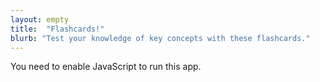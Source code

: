 ```yaml
---
layout: empty
title:  "Flashcards!"
blurb: "Test your knowledge of key concepts with these flashcards."
---
```



<link rel="apple-touch-icon" href="./logo192.png" />
<link rel="manifest" href="./manifest.json" />
<script defer="defer" src="./static/js/main.9f45f52c.js"></script>
<link href="./static/css/main.86d29117.css" rel="stylesheet">
<noscript>You need to enable JavaScript to run this app.</noscript>

<div id="app" class="app"
      data-param='{ "fid" : { "$in" : [1,2,3,4,5,6,7,8,9,10,11,12,14,13,14] } }'></div>




